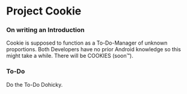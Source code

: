 # Project Cookie

### On writing an Introduction

Cookie is supposed to function as a To-Do-Manager of unknown proportions. Both Developers have no prior Android knowledge so this might take a while. There will be COOKIES (soon™).

### To-Do

Do the To-Do Dohicky.